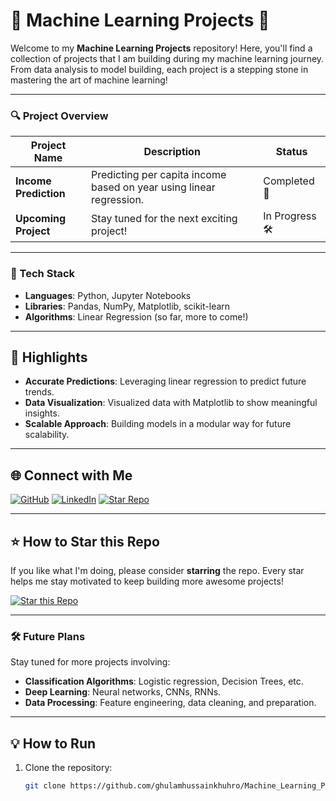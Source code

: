 # 🌟 Machine Learning Projects 🚀

Welcome to my **Machine Learning Projects** repository! Here, you'll find a collection of projects that I am building during my machine learning journey. From data analysis to model building, each project is a stepping stone in mastering the art of machine learning!

---

### 🔍 Project Overview

| Project Name      | Description                                                | Status |
| ----------------- | ---------------------------------------------------------- | ------ |
| **Income Prediction** | Predicting per capita income based on year using linear regression. | Completed 🎯 |
| **Upcoming Project**  | Stay tuned for the next exciting project!               | In Progress 🛠️ |

---

### 🚀 Tech Stack

- **Languages**: Python, Jupyter Notebooks
- **Libraries**: Pandas, NumPy, Matplotlib, scikit-learn
- **Algorithms**: Linear Regression (so far, more to come!)

---

## 🎯 Highlights

- **Accurate Predictions**: Leveraging linear regression to predict future trends.
- **Data Visualization**: Visualized data with Matplotlib to show meaningful insights.
- **Scalable Approach**: Building models in a modular way for future scalability.

---

## 🌐 Connect with Me

[![GitHub](https://img.shields.io/badge/-GitHub-333?style=for-the-badge&logo=github)](https://github.com/ghulamhussainkhuhro)
[![LinkedIn](https://img.shields.io/badge/-LinkedIn-blue?style=for-the-badge&logo=linkedin)](https://linkedin.com/in/ghulamhussainkhuhro)
[![Star Repo](https://img.shields.io/github/stars/your-github-username/repo-name?style=for-the-badge)](https://github.com/ghulamhussainkhuhro/Machine_Learning_Projects/stargazers)

---

## ⭐ How to Star this Repo

If you like what I'm doing, please consider **starring** the repo. Every star helps me stay motivated to keep building more awesome projects!

[![Star this Repo](https://img.shields.io/badge/-⭐_Star_this_repo-FFD700?style=for-the-badge)](https://github.com/ghulamhussainkhuhro/Machine_Learning_Projects)

---

### 🛠️ Future Plans

Stay tuned for more projects involving:
- **Classification Algorithms**: Logistic regression, Decision Trees, etc.
- **Deep Learning**: Neural networks, CNNs, RNNs.
- **Data Processing**: Feature engineering, data cleaning, and preparation.

---

## 💡 How to Run

1. Clone the repository:
   ```bash
   git clone https://github.com/ghulamhussainkhuhro/Machine_Learning_Projects.git
